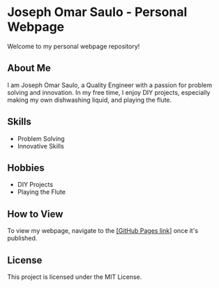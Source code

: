 # Joseph Omar Saulo - Personal Webpage

Welcome to my personal webpage repository!

## About Me
I am Joseph Omar Saulo, a Quality Engineer with a passion for problem solving and innovation. In my free time, I enjoy DIY projects, especially making my own dishwashing liquid, and playing the flute.

## Skills
- Problem Solving
- Innovative Skills

## Hobbies
- DIY Projects
- Playing the Flute

## How to View
To view my webpage, navigate to the [[GitHub Pages link]](https://github.com/j-saulo) once it's published.

## License
This project is licensed under the MIT License.

